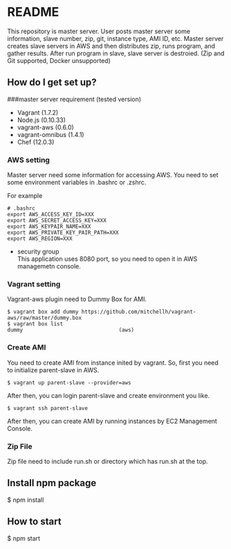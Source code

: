 # README #

This repository is master server.
User posts master server some information, slave number, zip, git, instance type, AMI ID, etc.
Master server creates slave servers in AWS and then distributes zip, runs program, and gather results.
After run program in slave, slave server is destroied.
(Zip and Git supported, Docker unsupported)

## How do I get set up? ##
 
###master server requirement (tested version)
* Vagrant (1.7.2)
* Node.js (0.10.33)
* vagrant-aws (0.6.0)
* vagrant-omnibus (1.4.1)
* Chef (12.0.3)

### AWS setting ###
Master server need some information for accessing AWS.
You need to set some environment variables in .bashrc or .zshrc.

For example
```  
# .bashrc 
export AWS_ACCESS_KEY_ID=XXX  
export AWS_SECRET_ACCESS_KEY=XXX  
export AWS_KEYPAIR_NAME=XXX  
export AWS_PRIVATE_KEY_PAIR_PATH=XXX  
export AWS_REGION=XXX
```

* security group   
This application uses 8080 port, so you need to open it in AWS managemetn console.
### Vagrant setting
Vagrant-aws plugin need to Dummy Box for AMI.
```
$ vagrant box add dummy https://github.com/mitchellh/vagrant-aws/raw/master/dummy.box  
$ vagrant box list  
dummy                               (aws)  
```
### Create AMI ###
You need to create AMI from instance inited by vagrant.
So, first you need to initialize parent-slave in AWS.
```
$ vagrant up parent-slave --provider=aws
```
After then, you can login parent-slave and create environment you like.
```
$ vagrant ssh parent-slave
```
After then, you can create AMI by running instances by EC2 Management Console.

### Zip File ###
Zip file need to include run.sh or directory which has run.sh at the top.

## Install npm package ##
$ npm install

## How to start  ##
$ npm start